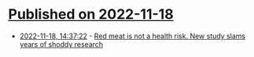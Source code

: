 # [Published on 2022-11-18](index.md)

* [2022-11-18, 14:37:22](https://news.ycombinator.com/item?id=33655321) - [Red meat is not a health risk. New study slams years of shoddy research](https://bigthink.com/health/red-meat-cancer-not-health-risk/)
